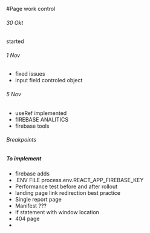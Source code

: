 #Page work control

###### 30 Okt
started 
###### 1 Nov
- fixed issues
- input field controled object
###### 5 Nov
- useRef implemented
- fIREBASE ANALITICS
- firebase tools
###### Breakpoints
##### To implement
- firebase adds
- .ENV FILE process.env.REACT_APP_FIREBASE_KEY
- Performance test before and after rollout
- landing page link redirection best practice
- Single report page
- Manifest ???
- if statement with window location
- 404 page
- 
